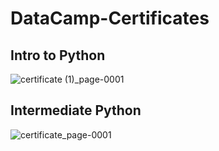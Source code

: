 # DataCamp-Certificates

## Intro to Python
![certificate (1)_page-0001](https://github.com/MariiiomH/DataCamp-Certificates/assets/52500501/22c953ba-1c56-4d47-bec2-7150c45135e3)


## Intermediate Python
![certificate_page-0001](https://github.com/MariiiomH/DataCamp-Certificates/assets/52500501/cb3b75ad-2e0e-426b-8b27-45934ac0aaae)
